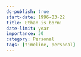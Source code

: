 ```yaml
---
dg-publish: true
start-date: 1996-03-22
title: Ethan is born!
date-limit: year
importance: 30
category: Personal
tags: [timeline, personal]
---
```


<span 
	  class='ob-timelines' 
	  data-date='1996-03-22' 
	  data-title='Ethan is born!' 
	  data-class='green' 
	  data-type='box' > 
</span>
